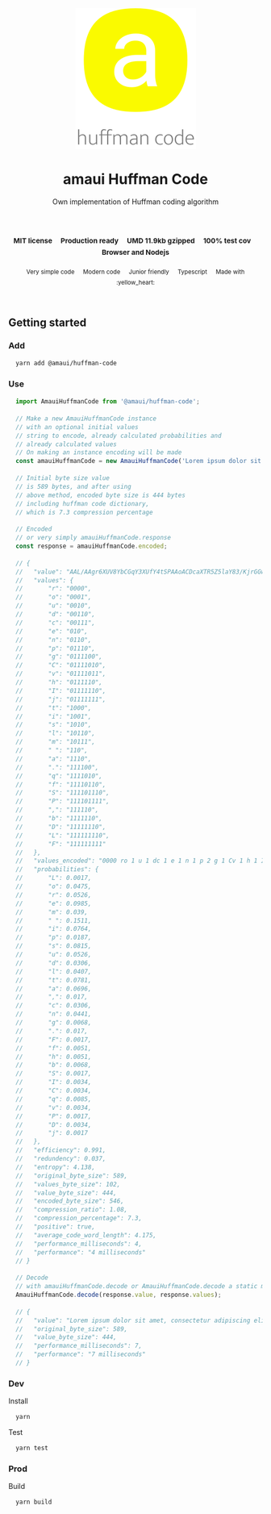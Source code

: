 
</br >
</br >

<p align='center'>
  <a target='_blank' rel='noopener noreferrer' href='#'>
    <img src='utils/images/logo.svg' alt='amaui logo' />
  </a>
</p>

<h1 align='center'>amaui Huffman Code</h1>

<p align='center'>
  Own implementation of Huffman coding algorithm
</p>

<br />

<h3 align='center'>
  <sub>MIT license&nbsp;&nbsp;&nbsp;&nbsp;</sub>
  <sub>Production ready&nbsp;&nbsp;&nbsp;&nbsp;</sub>
  <sub>UMD 11.9kb gzipped&nbsp;&nbsp;&nbsp;&nbsp;</sub>
  <sub>100% test cov&nbsp;&nbsp;&nbsp;&nbsp;</sub>
  <sub>Browser and Nodejs</sub>
</h3>

<p align='center'>
  <sub>Very simple code&nbsp;&nbsp;&nbsp;&nbsp;</sub>
  <sub>Modern code&nbsp;&nbsp;&nbsp;&nbsp;</sub>
  <sub>Junior friendly&nbsp;&nbsp;&nbsp;&nbsp;</sub>
  <sub>Typescript&nbsp;&nbsp;&nbsp;&nbsp;</sub>
  <sub>Made with :yellow_heart:</sub>
</p>

<br />

## Getting started

### Add

```sh
  yarn add @amaui/huffman-code
```

### Use

```javascript
  import AmauiHuffmanCode from '@amaui/huffman-code';

  // Make a new AmauiHuffmanCode instance
  // with an optional initial values
  // string to encode, already calculated probabilities and
  // already calculated values
  // On making an instance encoding will be made
  const amauiHuffmanCode = new AmauiHuffmanCode('Lorem ipsum dolor sit amet, consectetur adipiscing elit. Fusce dolor sem, facilisis sed erat sit amet, pharetra blandit augue. Sed id placerat felis, malesuada rutrum nisl. In ultrices sed mauris finibus malesuada. Class aptent taciti sociosqu ad litora torquent per conubia nostra, per inceptos himenaeos. Integer cursus, odio id rutrum blandit, neque velit aliquam odio, at rhoncus elit est nec erat. Proin egestas mauris elit, sit amet molestie nisi semper at. Cras interdum massa nec molestie rutrum. Duis commodo venenatis justo, ac porta tellus pellentesque sed. Donec et nisi metus.');

  // Initial byte size value
  // is 589 bytes, and after using
  // above method, encoded byte size is 444 bytes
  // including huffman code dictionary,
  // which is 7.3 compression percentage

  // Encoded
  // or very simply amauiHuffmanCode.response
  const response = amauiHuffmanCode.encoded;

  // {
  //   "value": "AAL/AAgr6XUV8YbCGqY3XUfY4tSPAAoACDcaXTR5Z5laY83/KjrGGwAIalf7e3Hm01NakbIADo1TG66j7OfcAAoAA7frcxpjcTwl5vcjaTZ1uOg6N7K019r9ZUXG7AAFAABXzTVvM/NitAAEnVakbX4gmt7S0/irX6youN3merdVbnQmjRx5idQnka9FuNrTAAIdoEPRJozkGOLF+nsw1AAHfZyDSx06AAaz6bpuQ15n5oTxAAY5AAUVfYTSOk2AoAAK+/W5jTH2ZeiWe1aY3Wn0XXwmkft0YHwscqytMZVGZHyDo83vAAGWyeKo6tfiAAmsrTH2qY3XUa42VRKzTU6ldyDdHmeg6tLQgMV9fqrsyPrjZVErAAFAFfzfxTWON7iYc9pk3RNZ/KoAB+3HzhCO0K1irOVrJoVeiWpG838ACyPlGaanXUFXBA==",
  //   "values": {
  //       "r": "0000",
  //       "o": "0001",
  //       "u": "0010",
  //       "d": "00110",
  //       "c": "00111",
  //       "e": "010",
  //       "n": "0110",
  //       "p": "01110",
  //       "g": "0111100",
  //       "C": "01111010",
  //       "v": "01111011",
  //       "h": "0111110",
  //       "I": "01111110",
  //       "j": "01111111",
  //       "t": "1000",
  //       "i": "1001",
  //       "s": "1010",
  //       "l": "10110",
  //       "m": "10111",
  //       " ": "110",
  //       "a": "1110",
  //       ".": "111100",
  //       "q": "1111010",
  //       "f": "11110110",
  //       "S": "111101110",
  //       "P": "111101111",
  //       ",": "111110",
  //       "b": "1111110",
  //       "D": "11111110",
  //       "L": "111111110",
  //       "F": "111111111"
  //   },
  //   "values_encoded": "0000 ro 1 u 1 dc 1 e 1 n 1 p 2 g 1 Cv 1 h 1 Ij 4 ti 1 s 1 lm 1   1 a 2 . 1 q 1 f 1 SP 1 , 1 b 1 D 1 LF",
  //   "probabilities": {
  //       "L": 0.0017,
  //       "o": 0.0475,
  //       "r": 0.0526,
  //       "e": 0.0985,
  //       "m": 0.039,
  //       " ": 0.1511,
  //       "i": 0.0764,
  //       "p": 0.0187,
  //       "s": 0.0815,
  //       "u": 0.0526,
  //       "d": 0.0306,
  //       "l": 0.0407,
  //       "t": 0.0781,
  //       "a": 0.0696,
  //       ",": 0.017,
  //       "c": 0.0306,
  //       "n": 0.0441,
  //       "g": 0.0068,
  //       ".": 0.017,
  //       "F": 0.0017,
  //       "f": 0.0051,
  //       "h": 0.0051,
  //       "b": 0.0068,
  //       "S": 0.0017,
  //       "I": 0.0034,
  //       "C": 0.0034,
  //       "q": 0.0085,
  //       "v": 0.0034,
  //       "P": 0.0017,
  //       "D": 0.0034,
  //       "j": 0.0017
  //   },
  //   "efficiency": 0.991,
  //   "redundency": 0.037,
  //   "entropy": 4.138,
  //   "original_byte_size": 589,
  //   "values_byte_size": 102,
  //   "value_byte_size": 444,
  //   "encoded_byte_size": 546,
  //   "compression_ratio": 1.08,
  //   "compression_percentage": 7.3,
  //   "positive": true,
  //   "average_code_word_length": 4.175,
  //   "performance_milliseconds": 4,
  //   "performance": "4 milliseconds"
  // }

  // Decode
  // with amauiHuffmanCode.decode or AmauiHuffmanCode.decode a static method
  AmauiHuffmanCode.decode(response.value, response.values);

  // {
  //   "value": "Lorem ipsum dolor sit amet, consectetur adipiscing elit. Fusce dolor sem, facilisis sed erat sit amet, pharetra blandit augue. Sed id placerat felis, malesuada rutrum nisl. In ultrices sed mauris finibus malesuada. Class aptent taciti sociosqu ad litora torquent per conubia nostra, per inceptos himenaeos. Integer cursus, odio id rutrum blandit, neque velit aliquam odio, at rhoncus elit est nec erat. Proin egestas mauris elit, sit amet molestie nisi semper at. Cras interdum massa nec molestie rutrum. Duis commodo venenatis justo, ac porta tellus pellentesque sed. Donec et nisi metus.",
  //   "original_byte_size": 589,
  //   "value_byte_size": 444,
  //   "performance_milliseconds": 7,
  //   "performance": "7 milliseconds"
  // }
```

### Dev

Install

```sh
  yarn
```

Test

```sh
  yarn test
```

### Prod

Build

```sh
  yarn build
```

